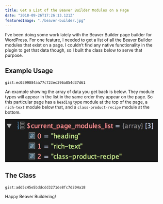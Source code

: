 ```yaml
---
title: Get a List of the Beaver Builder Modules on a Page
date: "2018-09-26T17:26:13.121Z"
featuredImage: "./beaver-builder.jpg"
---
```


I’ve been doing some work lately with the Beaver Builder page builder for WordPress. For one feature, I needed to get a list of all the Beaver Builder modules that exist on a page. I couldn’t find any native functionality in the plugin to get that data though, so I built the class below to serve that purpose.

## Example Usage

`gist:ec0399884aa77c723ec396a854d37d61`

An example showing the array of data you get back is below. They module types will appear in the list in the same order they appear on the page. So this particular page has a `heading` type module at the top of the page, a `rich-text` module below that, and a `class-product-recipe` module at the bottom.

![Beaver Builder module list](./beaver-builder-module-list.jpg)

## The Class

`gist:add5c45e5bddcdd3271de8fc7d204a18`

Happy Beaver Buildering!
